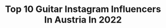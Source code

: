---
title: Top 10 Guitar Instagram Influencers In Austria In 2022
description: >-
  Find top guitar Instagram influencers in Austria in 2022. Most popular hashtags: #vienna #guitar #austria #portrait.
platform: Instagram
hits: 8
text_top: Analyze the best Instagram profiles on inBeat.
text_bottom: Our search engine aggregates 8 Instagram influencers like this in Austria for you to contact.
profiles:
  - username: "albert_draufgaenger"
    fullname: >-
      Albert-Mario Lampel
    bio: >-
      🎤🎸 #singer & #guitarist @die_draufgaenger 📀 🎧 #songwriter & #producer lampel records 🥤 friend of @dsire_teadrink_austria
    location: "Austria"
    followers: 19071
    engagement: 766
    commentsToLikes: 0.010243
    id: ck14ljudvv1v20i19zn2fyo1k
    verified: false
    hashtags: "#lampelrecords, #diedraufg, #moteaviert, #hektarparty"
  - username: "bernthofficial"
    fullname: >-
      BERNTH
    bio: >-
      Guitarist & Shreducator from Vienna, Austria 🎸 ⏬ New YouTube Video ⏬
    location: "Austria"
    followers: 196318
    engagement: 261
    commentsToLikes: 0.012038
    id: ck0u894p06tfp0i194gz1bx6s
    verified: false
    hashtags: "#guitarporn, #guitarman, #guitarsarebetter, #guitarist"
  - username: "salobassjosie"
    fullname: >-
      Luise Salome
    bio: >-
      BASS PLAYER | BIKER GIRL 📍austria 📩 salome.jojo@hotmail.com
    location: "Austria"
    followers: 7154
    engagement: 1137
    commentsToLikes: 0.026481
    id: ck8t65o94cb8n0j78j0kn9m4o
    verified: false
    hashtags: "#girlswhoride, #femalemusician, #baixonatural, #nakedbike"
  - username: "sandy_luna_"
    fullname: >-
      Sandy
    bio: >-
      ⠀⠀⠀ ⠀⠀ ⠀⠀ 𝙻𝚎𝚝'𝚜 𝚋𝚎 𝚊𝚍𝚟𝚎𝚗𝚝𝚞𝚛𝚘𝚞𝚜. ↠ est. 1995 📍Austria ❘ from the backwoods 🍂 • photography ❘ crafting • I love being outdoors
    location: "Austria"
    followers: 8411
    engagement: 860
    commentsToLikes: 0.024383
    id: ck9habatmbvvc0j78fpoiyfhq
    verified: false
    hashtags: "#vienna, #beanie, #leaf, #folksoul"
  - username: "sovtsov"
    fullname: >-
      Ilya Sovtsov
    bio: >-
      Ultima dolor
    location: "Austria"
    followers: 3128
    engagement: 1263
    commentsToLikes: 0.061107
    id: ckaoyaqhogpp70i786jvcwnnt
    verified: false
    hashtags: "#manbuns, #austria, #manbunmonday, #menbuns"
  - username: "mayapurdue"
    fullname: >-
      Maya 麻耶
    bio: >-
      Pianist @unimozarteumsalzburg 🇯🇵 🇳🇿 🇮🇪 ー✈︎→ 🇦🇹
    location: "Austria"
    followers: 3448
    engagement: 1044
    commentsToLikes: 0.072182
    id: ckaozkraymb530i78j45txpey
    verified: false
    hashtags: "#musician, #nature, #salzburg, #chloetingchallenge"
  - username: "charlesdexterwardthe2nd"
    fullname: >-
      Christian Pipal
    bio: >-
      📍amsterdam 🇳🇱 & vienna 🇦🇹 research 🤓 beer 🍺 travelling 🚂
    location: "Austria"
    followers: 10695
    engagement: 816
    commentsToLikes: 0.011082
    id: ckap5o58ycinq0i78m7v35bqj
    verified: false
    hashtags: "#panamacanal, #travelling, #panamaoeste, #explore"
  - username: "lukasbeck_photography"
    fullname: >-
      Lukas Beck
    bio: >-
      Austrian photographer and filmmaker
    location: "Austria"
    followers: 4004
    engagement: 2163
    commentsToLikes: 0.043072
    id: ck0vvvqoiqzc90i19ycvitj4d
    verified: false
    hashtags: "#musikfotografie, #portraitart, #artphotographer, #endlessfaces"
---